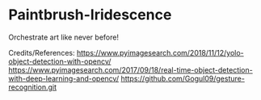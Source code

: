 # Paintbrush-Iridescence
Orchestrate art like never before!




Credits/References:
https://www.pyimagesearch.com/2018/11/12/yolo-object-detection-with-opencv/
https://www.pyimagesearch.com/2017/09/18/real-time-object-detection-with-deep-learning-and-opencv/
https://github.com/Gogul09/gesture-recognition.git
